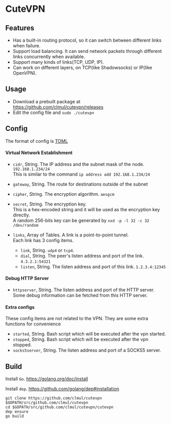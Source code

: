 # CuteVPN

## Features
- Has a built-in routing protocol, so it can switch between different links when failure.
- Support load balancing. It can send network packets through different links concurrently when available.
- Support many kinds of links(TCP, UDP, IP).
- Can work on different layers, on TCP(like Shadowsocks) or IP(like OpenVPN).

## Usage
- Download a prebuilt package at https://github.com/clmul/cutevpn/releases
- Edit the config file and `sudo ./cutevpn`

## Config
The format of config is [TOML](https://github.com/toml-lang/toml)
#### Virtual Network Establishment
- `cidr`, String. The IP address and the subnet mask of the node. `192.168.1.234/24`\
This is similar to the command `ip address add 192.168.1.234/24`

- `gateway`, String. The route for destinations outside of the subnet

- `cipher`, String. The encryption algorithm. `aesgcm`

- `secret`, String. The encryption key.\
This is a hex-encoded string and it will be used as the encryption key directly.\
A random 256-bits key can be generated by `xxd -p -l 32 -c 32 /dev/random`

- `links`, Array of Tables. A link is a point-to-point tunnel.\
Each link has 3 config items.
    * `link`, String. `udp4` or `tcp4`.
    * `dial`, String. The peer's listen address and port of the link. `4.3.2.1:54321`
    * `listen`, String. The listen address and port of this link. `1.2.3.4:12345`

#### Debug HTTP Server
- `httpserver`, String. The listen address and port of the HTTP server.
Some debug information can be fetched from this HTTP server.

#### Extra configs
These config items are not related to the VPN. They are some extra functions for convenience
- `started`, String. Bash script which will be executed after the vpn started.
- `stopped`, String. Bash script which will be executed after the vpn stopped.
- `socks5server`, String. The listen address and port of a SOCKS5 server.


## Build
Install `Go`. https://golang.org/doc/install

Install `dep`. https://github.com/golang/dep#installation

```
git clone https://github.com/clmul/cutevpn $GOPATH/src/github.com/clmul/cutevpn
cd $GOPATH/src/github.com/clmul/cutevpn/cutevpn
dep ensure
go build
```
